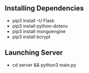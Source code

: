 ## Installing Dependencies
- pip3 install -U Flask
- pip3 install python-dotenv
- pip3 install mongoengine
- pip3 install bcrypt

## Launching Server
- cd server && python3 main.py